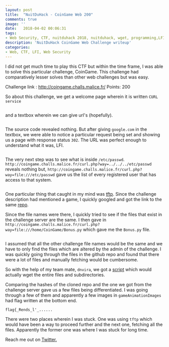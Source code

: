 ```yaml
---
layout: post
title:  "NuitDuHack - CoinGame Web 200"
comments: true
image: ''
date:   2018-04-02 00:06:31
tags:
- Web Security, CTF, nuitduhack 2018, nuitduhack, wget, programming,LFI
description: 'NuitDuHack CoinGame Web Challenge writeup'
categories:
- Web, CTF, LFI, Web Security
---
```


I did not get much time to play this CTF but within the time frame, I was able to solve this particular challenge, CoinGame. This challenge had comparatively lesser solves than other web challenges but was easy.

Challenge link : http://coingame.challs.malice.fr/
Points: 200

So about this challenge, we get a welcome page wherein it is written `CURL service`
<figure class="foto-legenda">
	<img src="{{ "/assets/img/nuitduhack/HomeScreen.png"}}" alt="">
</figure>


and a textbox wherein we can give url's (hopefully).

<figure class="foto-legenda">
	<img src="{{ "/assets/img/nuitduhack/cURL_request.png"}}" alt="">
</figure>

The source code revealed nothing. But after giving `google.com` in the textbox, we were able to notice a particular request being set and showing us a page with response status `302`. The URL was perfect enough to understand what it was, LFI.

<figure class="foto-legenda">
	<img src="{{ "/assets/img/nuitduhack/url.png"}}" alt="">
</figure>

The very next step was to see what is inside `/etc/passwd`. `http://coingame.challs.malice.fr/curl.php?way=../../../etc/passwd` reveals nothing but, `http://coingame.challs.malice.fr/curl.php?way=file:///etc/passwd` gave us the list of every registered user that has access to that system.

<figure class="foto-legenda">
	<img src="{{ "/assets/img/nuitduhack/etc.png"}}" alt="">
</figure>

One particular thing that caught in my mind was <a href="https://en.wikipedia.org/wiki/Trivial_File_Transfer_Protocol">tftp</a>. Since the challenge description had mentioned a game, I quickly googled and got the link to the same <a href="https://github.com/totheyellowmoon/CoinGame/">repo</a>.

Since the file names were there, I quickly tried to see if the files that exist in the challenge server are the same. I then gave in `http://coingame.challs.malice.fr/curl.php?way=file:///home/CoinGame/Bonus.py` which gave me the `Bonus.py` file.

<figure class="foto-legenda">
	<img src="{{ "/assets/img/nuitduhack/coingamedir.png"}}" alt="">
</figure>

I assumed that all the other challenge file names would be the same and we have to only find the files which are altered by the admin of the challenge. I was quickly going through the files in the github repo and found that there were a lot of files and manually fetching would be cumbersome.

So with the help of my team mate, `dnvira`, we got a <a href="https://github.com/gokulkrishna01/gokulkrishna01.github.io/tree/master/scripts/NuitDu">script</a> which would actually wget the entire files and subdirectories.

Comparing the hashes of the cloned repo and the one we got from the challenge server gave us a few files being differentiated. I was going through a few of them and apparently a few images in `gameAnimationImages` had flag written at the bottom end.

`flag{_Rends_l'_......`

There were two places wherein I was stuck. One was using `tftp` which would have been a way to proceed further and the next one, fetching all the files. Apparently the former one was where I was stuck for long time.

Reach me out on <a href="https://twitter.com/gkgkrishna33">Twitter.
